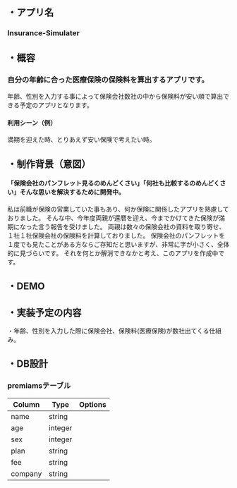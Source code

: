 ## ・アプリ名
### Insurance-Simulater

## ・概容
### 自分の年齢に合った医療保険の保険料を算出するアプリです。
年齢、性別を入力する事によって保険会社数社の中から保険料が安い順で算出できる予定のアプリとなります。

#### 利用シーン（例）
満期を迎えた時、とりあえず安い保険で考えたい時。

## ・制作背景（意図）
#### 「保険会社のパンフレット見るのめんどくさい」「何社も比較するのめんどくさい」そんな思いを解決するために開発中。
私は前職が保険の営業していた事もあり、何か保険に関係したアプリを熟慮しておりました。
そんな中、今年度両親が還暦を迎え、今までかけてきた保険が満期になった言う報告を受けました。
両親は数々の保険会社の資料を取り寄せ、１社１社保険会社の保険料を計算しておりました。
保険会社のパンフレットを１度でも見たことがある方ならご存知だと思いますが、非常に字が小さく、全体的に見づらいです。
それを何とか解消できなかと考え、このアプリを作成中です。

## ・DEMO

## ・実装予定の内容
・年齢、性別を入力した際に保険会社、保険料(医療保険)が数社出てくる仕組み。

## ・DB設計
### premiamsテーブル
|Column|Type|Options|
|------|----|-------|
|name|string||
|age|integer||
|sex|integer||
|plan|string||
|fee|string||
|company|string||
